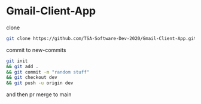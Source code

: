 # Gmail-Client-App

clone 

```bash
git clone https://github.com/TSA-Software-Dev-2020/Gmail-Client-App.git
```

commit to new-commits

```bash
git init
&& git add .
&& git commit -m "random stuff"
&& git checkout dev
&& git push -u origin dev
```

and then pr merge to main
